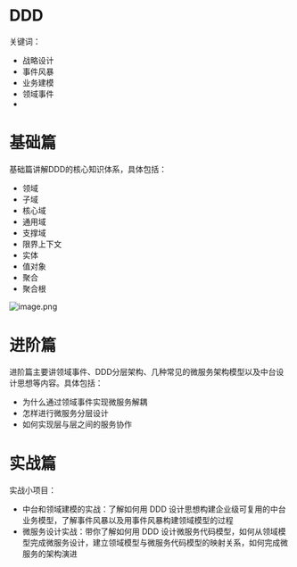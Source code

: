 # DDD

关键词：

- 战略设计
- 事件风暴
- 业务建模
- 领域事件
- 

# 基础篇

基础篇讲解DDD的核心知识体系，具体包括：

- 领域
- 子域
- 核心域
- 通用域
- 支撑域
- 限界上下文
- 实体
- 值对象
- 聚合
- 聚合根

![image.png](http://ww1.sinaimg.cn/large/006rAlqhgy1go7n29vqfaj313g0veh51.jpg)

# 进阶篇

进阶篇主要讲领域事件、DDD分层架构、几种常见的微服务架构模型以及中台设计思想等内容。具体包括：

- 为什么通过领域事件实现微服务解耦
- 怎样进行微服务分层设计
- 如何实现层与层之间的服务协作



# 实战篇

实战小项目：

- 中台和领域建模的实战：了解如何用 DDD 设计思想构建企业级可复用的中台业务模型，了解事件风暴以及用事件风暴构建领域模型的过程
- 微服务设计实战：带你了解如何用 DDD 设计微服务代码模型，如何从领域模型完成微服务设计，建立领域模型与微服务代码模型的映射关系，如何完成微服务的架构演进